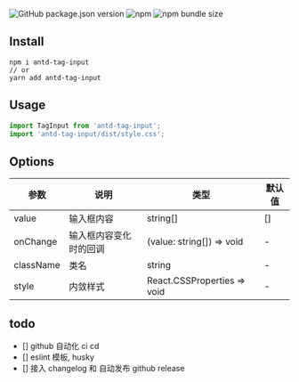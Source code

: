 ![GitHub package.json version](https://img.shields.io/github/package-json/v/fee-pg/antd-tag-input) 
![npm](https://img.shields.io/npm/dw/antd-tag-input)
![npm bundle size](https://img.shields.io/bundlephobia/minzip/antd-tag-input)
## Install
```
npm i antd-tag-input
// or
yarn add antd-tag-input
```

## Usage
```js
import TagInput from 'antd-tag-input';
import 'antd-tag-input/dist/style.css';
```

## Options

| 参数 | 说明 | 类型 | 默认值 |
| --- | --- | --- | --- |
| value | 输入框内容 | string[] | [] |
| onChange | 输入框内容变化时的回调 | (value: string[]) => void | - |
| className | 类名 | string | - |
| style | 内敛样式 | React.CSSProperties => void | - |

## todo
- [] github 自动化 ci cd 
- [] eslint 模板, husky
- [] 接入 changelog 和 自动发布 github release